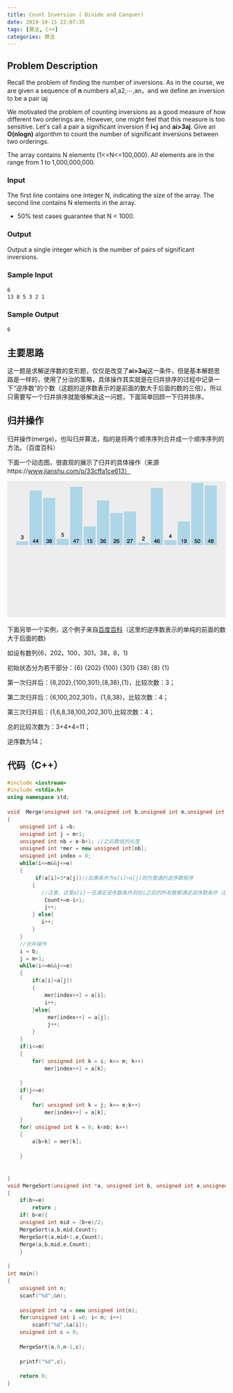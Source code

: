 ```yaml
---
title: Count Inversion ( Divide and Conquer)
date: 2019-10-15 22:07:35
tags: [算法, C++]
categories: 算法
---
```




## **Problem Description**

Recall the problem of finding the number of inversions. As in the course, we are given a sequence of **n** numbers a1,a2,⋯,an，and we define an inversion to be a pair i<j such that ai>aj

We motivated the problem of counting inversions as a good measure of how different two orderings are. However, one might feel that this measure is too sensitive. Let's call a pair a significant inversion if **i<j** and **ai>3aj**. Give an **O(nlogn)** algorithm to count the number of significant inversions between two orderings.

The array contains N elements (1<=N<=100,000). All elements are in the range from 1 to 1,000,000,000.

### Input

The first line contains one integer N, indicating the size of the array. The second line contains N elements in the array.

- 50% test cases guarantee that N < 1000.

### Output

Output a single integer which is the number of pairs of significant inversions.

### Sample Input

```
6
13 8 5 3 2 1
```

### Sample Output

```
6
```



## **主要思路**

这一题是求解逆序数的变形题，仅仅是改变了**ai>3aj**这一条件，但是基本解题思路是一样的，使用了分治的策略，具体操作其实就是在归并排序的过程中记录一下“逆序数”的个数（这题的逆序数表示的是前面的数大于后面的数的三倍）。所以只需要写一个归并排序就能够解决这一问题，下面简单回顾一下归并排序。



## **归并操作**

归并操作(merge)，也叫归并算法，指的是将两个顺序序列合并成一个顺序序列的方法。（百度百科）

下面一个动态图，很直观的展示了归并的具体操作（来源https://www.jianshu.com/p/33cffa1ce613）

<img width=800 src="2019-10-15-Count-Inversion-Divide-and-Conquer/merge.gif" >



下面另举一个实例，这个例子来自[百度百科](https://baike.baidu.com/item/%E5%BD%92%E5%B9%B6%E6%8E%92%E5%BA%8F/1639015?fr=aladdin)（这里的逆序数表示的单纯的前面的数大于后面的数)

如设有数列{6，202，100，301，38，8，1}

初始状态分为若干部分：{6}	{202} 	{100}	{301}	{38}	{8}	{1}

第一次归并后：{6,202},{100,301},{8,38},{1}，比较次数：3；

第二次归并后：{6,100,202,301}，{1,8,38}，比较次数：4；

第三次归并后：{1,6,8,38,100,202,301},比较次数：4；

总的比较次数为：3+4+4=11；

逆序数为14；



## **代码（C++）**

```c++
#include <iostream>
#include <stdio.h>
using namespace std;

void  Merge(unsigned int *a,unsigned int b,unsigned int m,unsigned int e,unsigned int &Count)
{
    unsigned int i =b;
    unsigned int j = m+1;
    unsigned int nb = e-b+1; //之后数组的长度
    unsigned int *mer = new unsigned int[nb];
    unsigned int index = 0;
    while(i<=m&&j<=e)
    {
         if(a[i]>3*a[j])//如果条件为a[i]>a[j]则为普通的逆序数程序
        {
           //注意，这里a[i]一旦满足逆序数条件则在i之后的所有数都满足逆序数条件（因为待合并的两个数组是有序的）
            Count+=m-i+1;
            j++;
        } else{
           i++;
        }
    }
    //合并操作
    i = b;
    j = m+1;
    while(i<=m&&j<=e)
    {
        if(a[i]<a[j])
        {
            mer[index++] = a[i];
            i++;
        }else{
             mer[index++] = a[j];
             j++;
        }
    }
    if(i<=m)
    {
        for( unsigned int k = i; k<= m; k++)
            mer[index++] = a[k];

    }
    if(j<=e)
    {
        for( unsigned int k = j; k<= e;k++)
            mer[index++] = a[k];
    }
    for( unsigned int k = 0; k<nb; k++)
    {
        a[b+k] = mer[k];

    }


}
void MergeSort(unsigned int *a, unsigned int b, unsigned int e,unsigned int &Count)
{
    if(b>=e)
        return ;
    if( b<e){
    unsigned int mid = (b+e)/2;
    MergeSort(a,b,mid,Count);
    MergeSort(a,mid+1,e,Count);
    Merge(a,b,mid,e,Count);
    }

}
int main()
{
    unsigned int n;
    scanf("%d",&n);

    unsigned int *a = new unsigned int[n];
    for(unsigned int i =0; i< n; i++)
        scanf("%d",&a[i]);
    unsigned int c = 0;

    MergeSort(a,0,n-1,c);

    printf("%d",c);

    return 0;
}

```